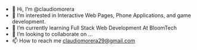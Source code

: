 - 👋 Hi, I’m @claudiomorera
- 👀 I’m interested in Interactive Web Pages, Phone Applications, and game development.
- 🌱 I’m currently learning Full Stack Web Development At BloomTech
- 💞️ I’m looking to collaborate on ...
- 📫 How to reach me claudiomorera29@gmail.com

<!---
claudiomorera/claudiomorera is a ✨ special ✨ repository because its `README.md` (this file) appears on your GitHub profile.
You can click the Preview link to take a look at your changes.
--->
